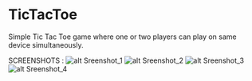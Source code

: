 TicTacToe
=========

Simple Tic Tac Toe game where one or two players can play on same device simultaneously.

SCREENSHOTS : 
![alt Sreenshot_1](raw/1.png)
![alt Sreenshot_2](raw/2.png)
![alt Sreenshot_3](raw/4.png)
![alt Sreenshot_4](raw/5.png)

